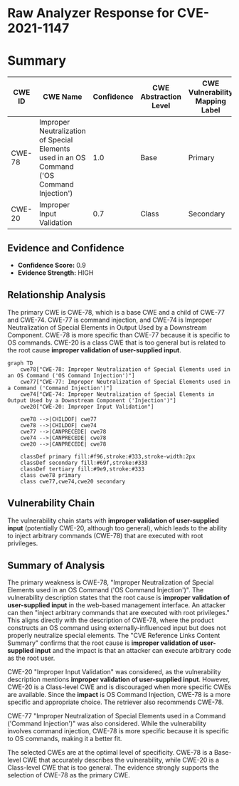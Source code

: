 # Raw Analyzer Response for CVE-2021-1147

# Summary
| CWE ID | CWE Name | Confidence | CWE Abstraction Level | CWE Vulnerability Mapping Label | CWE-Vulnerability Mapping Notes |
|---|---|---|---|---|---|
| CWE-78 | Improper Neutralization of Special Elements used in an OS Command ('OS Command Injection') | 1.0 | Base | Primary | Allowed |
| CWE-20 | Improper Input Validation | 0.7 | Class | Secondary | Discouraged |

## Evidence and Confidence

*   **Confidence Score:** 0.9
*   **Evidence Strength:** HIGH

## Relationship Analysis
The primary CWE is CWE-78, which is a base CWE and a child of CWE-77 and CWE-74. CWE-77 is command injection, and CWE-74 is Improper Neutralization of Special Elements in Output Used by a Downstream Component. CWE-78 is more specific than CWE-77 because it is specific to OS commands. CWE-20 is a class CWE that is too general but is related to the root cause **improper validation of user-supplied input**.

```mermaid
graph TD
    cwe78["CWE-78: Improper Neutralization of Special Elements used in an OS Command ('OS Command Injection')"]
    cwe77["CWE-77: Improper Neutralization of Special Elements used in a Command ('Command Injection')"]
    cwe74["CWE-74: Improper Neutralization of Special Elements in Output Used by a Downstream Component ('Injection')"]
    cwe20["CWE-20: Improper Input Validation"]
    
    cwe78 -->|CHILDOF| cwe77
    cwe78 -->|CHILDOF| cwe74
    cwe77 -->|CANPRECEDE| cwe78
    cwe74 -->|CANPRECEDE| cwe78
    cwe20 -->|CANPRECEDE| cwe78
    
    classDef primary fill:#f96,stroke:#333,stroke-width:2px
    classDef secondary fill:#69f,stroke:#333
    classDef tertiary fill:#9e9,stroke:#333
    class cwe78 primary
    class cwe77,cwe74,cwe20 secondary
```

## Vulnerability Chain
The vulnerability chain starts with **improper validation of user-supplied input** (potentially CWE-20, although too general), which leads to the ability to inject arbitrary commands (CWE-78) that are executed with root privileges.

## Summary of Analysis
The primary weakness is CWE-78, "Improper Neutralization of Special Elements used in an OS Command ('OS Command Injection')". The vulnerability description states that the root cause is **improper validation of user-supplied input** in the web-based management interface. An attacker can then "inject arbitrary commands that are executed with root privileges." This aligns directly with the description of CWE-78, where the product constructs an OS command using externally-influenced input but does not properly neutralize special elements. The "CVE Reference Links Content Summary" confirms that the root cause is **improper validation of user-supplied input** and the impact is that an attacker can execute arbitrary code as the root user.

CWE-20 "Improper Input Validation" was considered, as the vulnerability description mentions **improper validation of user-supplied input**. However, CWE-20 is a Class-level CWE and is discouraged when more specific CWEs are available. Since the **impact** is OS Command Injection, CWE-78 is a more specific and appropriate choice. The retriever also recommends CWE-78.

CWE-77 "Improper Neutralization of Special Elements used in a Command ('Command Injection')" was also considered. While the vulnerability involves command injection, CWE-78 is more specific because it is specific to OS commands, making it a better fit.

The selected CWEs are at the optimal level of specificity. CWE-78 is a Base-level CWE that accurately describes the vulnerability, while CWE-20 is a Class-level CWE that is too general. The evidence strongly supports the selection of CWE-78 as the primary CWE.